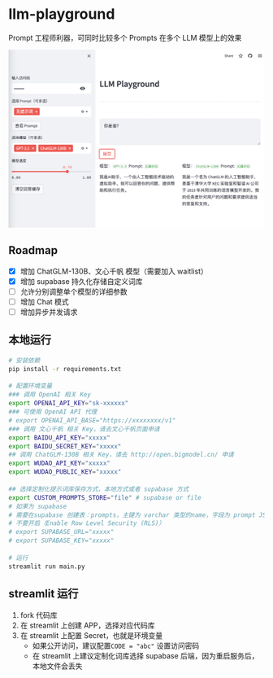 # llm-playground

Prompt 工程师利器，可同时比较多个 Prompts 在多个 LLM 模型上的效果

![](./img/demo.png)

## Roadmap

- [x] 增加 ChatGLM-130B、文心千帆 模型（需要加入 waitlist）
- [x] 增加 supabase 持久化存储自定义词库
- [ ] 允许分别调整单个模型的详细参数
- [ ] 增加 Chat 模式
- [ ] 增加异步并发请求

## 本地运行

```bash
# 安装依赖
pip install -r requirements.txt

# 配置环境变量
### 调用 OpenAI 相关 Key
export OPENAI_API_KEY="sk-xxxxxx"
### 可使用 OpenAI API 代理
# export OPENAI_API_BASE="https://xxxxxxxx/v1"
### 调用 文心千帆 相关 Key，请去文心千帆页面申请
export BAIDU_API_KEY="xxxxx"                            
export BAIDU_SECRET_KEY="xxxxx"
## 调用 ChatGLM-130B 相关 Key，请去 http://open.bigmodel.cn/ 申请
export WUDAO_API_KEY="xxxxx"
export WUDAO_PUBLIC_KEY="xxxxx"

## 选择定制化提示词库保存方式，本地方式或者 supabase 方式
export CUSTOM_PROMPTS_STORE="file" # supabase or file
# 如果为 supabase 
# 需要在supabase 创建表：prompts，主键为 varchar 类型的name，字段为 prompt JSON 类型。
# 不要开启（Enable Row Level Security (RLS)）
# export SUPABASE_URL="xxxxx"
# export SUPABASE_KEY="xxxxx"

# 运行
streamlit run main.py
```

## streamlit 运行

1. fork 代码库
2. 在 streamlit 上创建 APP，选择对应代码库
3. 在 streamlit 上配置 Secret，也就是环境变量
    - 如果公开访问，建议配置`CODE = "abc"` 设置访问密码
    - 在 streamlit 上建议定制化词库选择 supabase 后端，因为重启服务后，本地文件会丢失

